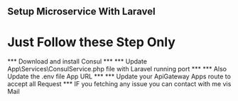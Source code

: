 ## Setup Microservice With Laravel #
# Just Follow these Step Only #

*** Download and install Consul ***
*** Update App\Services\ConsulService.php file with Laravel running port ***
*** Also Update the .env file App URL ***
*** Update your ApiGateway Apps route to accept all Request ***
IF you fetching any issue you can contact with me vis Mail


